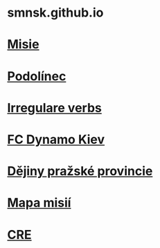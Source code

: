 # smnsk.github.io
# [Misie](https://smnsk.github.io/misie)
# [Podolínec](https://smnsk.github.io/podolinec)
# [Irregulare verbs](https://smnsk.github.io/irv)
# [FC Dynamo Kiev](https://smnsk.github.io/fcdk)
# [Dějiny pražské provincie](https://smnsk.github.io/praha)
# [Mapa misií](https://smnsk.github.io/mapa)
# [CRE](https://smnsk.github.io/cre)
